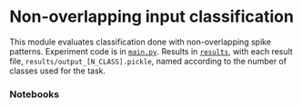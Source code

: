 # Non-overlapping input classification

This module evaluates classification done with non-overlapping spike patterns.
Experiment code is in [`main.py`](./main.py). Results in [`results`](./results), with
each result file, `results/output_[N_CLASS].pickle`, named according to the number
of classes used for the task.

### Notebooks
